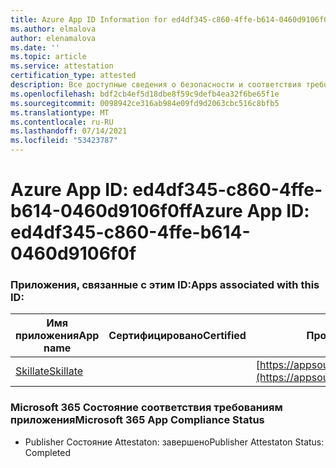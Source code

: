 ```yaml
---
title: Azure App ID Information for ed4df345-c860-4ffe-b614-0460d9106f0ff
ms.author: elmalova
author: elenamalova
ms.date: ''
ms.topic: article
ms.service: attestation
certification_type: attested
description: Все доступные сведения о безопасности и соответствия требованиям для ed4df345-c860-4ffe-b614-0460d9106f0f.
ms.openlocfilehash: bdf2cb4ef5d18dbe8f59c9defb4ea32f6be65f1e
ms.sourcegitcommit: 0098942ce316ab984e09fd9d2063cbc516c8bfb5
ms.translationtype: MT
ms.contentlocale: ru-RU
ms.lasthandoff: 07/14/2021
ms.locfileid: "53423787"
---
```

# <a name="azure-app-id-ed4df345-c860-4ffe-b614-0460d9106f0f"></a><span data-ttu-id="15adc-103">Azure App ID: ed4df345-c860-4ffe-b614-0460d9106f0ff</span><span class="sxs-lookup"><span data-stu-id="15adc-103">Azure App ID: ed4df345-c860-4ffe-b614-0460d9106f0f</span></span>


### <a name="apps-associated-with-this-id"></a><span data-ttu-id="15adc-104">Приложения, связанные с этим ID:</span><span class="sxs-lookup"><span data-stu-id="15adc-104">Apps associated with this ID:</span></span>
| <span data-ttu-id="15adc-105">**Имя приложения**</span><span class="sxs-lookup"><span data-stu-id="15adc-105">**App name**</span></span> | <span data-ttu-id="15adc-106">**Сертифицировано**</span><span class="sxs-lookup"><span data-stu-id="15adc-106">**Certified**</span></span> | <span data-ttu-id="15adc-107">**Просмотр в AppSource**</span><span class="sxs-lookup"><span data-stu-id="15adc-107">**View in AppSource**</span></span> |
|-|-|-|
| [<span data-ttu-id="15adc-108">Skillate</span><span class="sxs-lookup"><span data-stu-id="15adc-108">Skillate</span></span>](https://docs.microsoft.com/en-us/microsoft-365-app-certification/forward/WA200002490) |  | [https://appsource.microsoft.com/product/office/WA200002490](https://appsource.microsoft.com/product/office/WA200002490) |

### <a name="microsoft-365-app-compliance-status"></a><span data-ttu-id="15adc-109">Microsoft 365 Состояние соответствия требованиям приложения</span><span class="sxs-lookup"><span data-stu-id="15adc-109">Microsoft 365 App Compliance Status</span></span>
- <span data-ttu-id="15adc-110">Publisher Состояние Attestaton: завершено</span><span class="sxs-lookup"><span data-stu-id="15adc-110">Publisher Attestaton Status: Completed</span></span>
